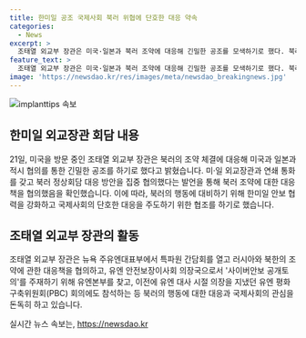 ```yaml
---
title: 한미일 공조 국제사회 북러 위협에 단호한 대응 약속
categories:
  - News
excerpt: >
  조태열 외교부 장관은 미국·일본과 북러 조약에 대응해 긴밀한 공조를 모색하기로 했다. 북러의 포괄적인 전략적 동반자 관계에 관한 조약에 대해 미·일 외교장관과 연쇄 통화를 통해 북러 정상회담 대응 방안을 논의했다. 미·일 외교장관과의 긴밀한 협의는 한미일 공조 체제가 작동하고 있다는 증거로 평가되고 있다. 또한, 조 장관은 유엔에서 북러의 위협을 알리고 국제사회의 단합된 대응을 이끌어내는 데 기여했다.
feature_text: >
  조태열 외교부 장관은 미국·일본과 북러 조약에 대응해 긴밀한 공조를 모색하기로 했다. 북러의 포괄적인 전략적 동반자 관계에 관한 조약에 대해 미·일 외교장관과 연쇄 통화를 통해 북러 정상회담 대응 방안을 논의했다. 미·일 외교장관과의 긴밀한 협의는 한미일 공조 체제가 작동하고 있다는 증거로 평가되고 있다. 또한, 조 장관은 유엔에서 북러의 위협을 알리고 국제사회의 단합된 대응을 이끌어내는 데 기여했다.
image: 'https://newsdao.kr/res/images/meta/newsdao_breakingnews.jpg'
---
```


<p><img src="https://newsdao.kr/res/images/meta/newsdao_breakingnews.jpg" alt="implanttips 속보" /></p>

<h2 data-ke-size="size26">한미일 외교장관 회담 내용</h2>

<p data-ke-size="size16">21일, 미국을 방문 중인 조태열 외교부 장관은 북러의 조약 체결에 대응해 미국과 일본과 적시 협의를 통한 긴밀한 공조를 하기로 했다고 밝혔습니다. 미·일 외교장관과 연쇄 통화를 갖고 북러 정상회담 대응 방안을 집중 협의했다는 발언을 통해 북러 조약에 대한 대응책을 협의했음을 확인했습니다. 이에 따라, 북러의 행동에 대비하기 위해 한미일 안보 협력을 강화하고 국제사회의 단호한 대응을 주도하기 위한 협조를 하기로 했습니다.</p>

<h2 data-ke-size="size26">조태열 외교부 장관의 활동</h2>

<p data-ke-size="size16">조태열 외교부 장관은 뉴욕 주유엔대표부에서 특파원 간담회를 열고 러시아와 북한의 조약에 관한 대응책을 협의하고, 유엔 안전보장이사회 의장국으로서 '사이버안보 공개토의'를 주재하기 위해 유엔본부를 찾고, 이전에 유엔 대사 시절 의장을 지냈던 유엔 평화구축위원회(PBC) 회의에도 참석하는 등 북러의 행동에 대한 대응과 국제사회의 관심을 돈독히 하고 있습니다.</p>
실시간 뉴스 속보는, <a href="https://newsdao.kr" rel="dofollow">https://newsdao.kr</a>


